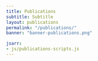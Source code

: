 ```yaml
---
title: Publications
subtitle: Subtitle
layout: publications
permalink: "/publications/"
banner: "banner-publications.png"

jsarr: 
- js/publications-scripts.js
---
```

